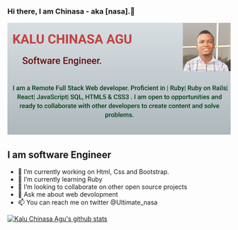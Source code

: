 ### Hi there, I am Chinasa - aka [nasa].👋

![screenshot](./image/nasa.png)

## I am software Engineer
- 🔭 I’m currently working on Html, Css and Bootstrap.
- 🌱 I’m currently learning Ruby
- 👯 I’m looking to collaborate on other open source projects
- 💬 Ask me about web devolopment
- 📫 You can reach me on twitter @Ultimate_nasa

[![Kalu Chinasa Agu's github stats](https://github-readme-stats.vercel.app/api?username=Nasa28)](https://github.com/Nasa28/github-readme-stats)
